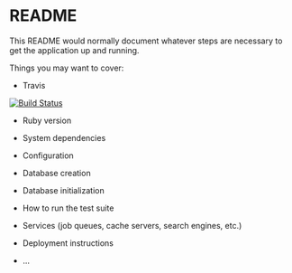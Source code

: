 # README

This README would normally document whatever steps are necessary to get the
application up and running.

Things you may want to cover:

* Travis

[![Build Status](https://travis-ci.org/DmitryVDV/flashcards.svg?branch=master)](https://travis-ci.org/DmitryVDV/flashcards)

* Ruby version

* System dependencies

* Configuration

* Database creation

* Database initialization

* How to run the test suite

* Services (job queues, cache servers, search engines, etc.)

* Deployment instructions

* ...
